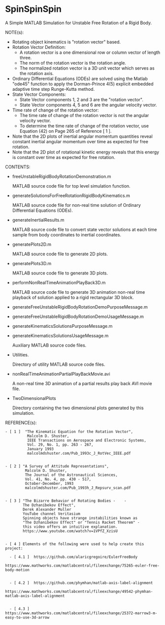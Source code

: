 # SpinSpinSpin

A Simple MATLAB Simulation for Unstable Free Rotation of a Rigid Body.

NOTE(s):
- Rotating object kinematics is "rotation vector" based.
- Rotation Vector Definition:
  - A rotation vector is a one dimensional row or column vector of length three.
  - The norm of the rotation vector is the rotation angle.
  - The normalized rotation vector is a 3D unit vector which serves as the rotation axis.
- Ordinary Differential Equations (ODEs) are solved using the  Matlab "ode45" function to apply the Dorman-Prince 4(5) explicit embedded adaptive time step Runge-Kutta method.
- State Vector Components:
  - State Vector components 1, 2 and 3 are the "rotation vector".
  - State Vector components 4, 5 and 6 are the angular velocity vector.
- Time rate of change of the rotation vector:
  - The time rate of change of the rotation vector is not the angular velocity vector.
  - To determine the time rate of change of the rotation  vector, use Equation (42) on Page 265 of Reference [ 1 ].
- Note that the 2D plots of inertial angular momentum quantities reveal constant inertial angular momentum over time as expected for free rotation.
- Note that the 2D plot of rotational kinetic energy reveals that this energy is constant over time as expected for free rotation.

CONTENTS:

- freeUnstableRigidBodyRotationDemonstration.m

  MATLAB source code file for top level simulation function.
- generateSolutionsForFreeRotationRigidBodyKinematics.m

  MATLAB source code file for non-real time solution of Ordinary Differential Equations (ODEs).
- generateInertialResults.m

  MATLAB source code file to convert state vector solutions at each time sample from body coordinates to inertial coordinates.
- generatePlots2D.m

  MATLAB source code file to generate 2D plots.
- generatePlots3D.m

  MATLAB source code file to generate 3D plots.
- performNonRealTimeAnimationPlayBack3D.m

  MATLAB source code file to generate 3D animation non-real time playback of solution applied to a rigid rectangular 3D block.
- generateFreeUnstableRigidBodyRotationDemoPurposeMessage.m
- generateFreeUnstableRigidBodyRotationDemoUsageMessage.m
- generateKinematicsSolutionsPurposeMessage.m
- generateKinematicsSolutionsUsageMessage.m

  Auxiliary MATLAB source code files.
- Utilities.

  Directory of utility MATLAB source code files.

- nonRealTimeAnimationPartialPlayBackMovie.avi

  A non-real time 3D animation of a partial results play back AVI movie file.

- TwoDimensionalPlots

  Directory containing the two dimensional plots generated by this simulation.

REFERENCE(s):
    
    - [ 1 ]  "The Kinematic Equation for the Rotation Vector",      
              Malcolm D. Shuster,      
              IEEE Transactions on Aerospace and Electronic Systems,      
              Vol. 29, No. 1, pp. 263 - 267,      
              January 1993      
              malcolmdshuster.com/Pub_1993c_J_RotVec_IEEE.pdf
              

    - [ 2 ] "A Survey of Attitude Representations",
             Malcolm D. Shuster,      
             The Journal of the Astronautical Sciences,      
             Vol. 41, No. 4, pp. 430 - 517,      
             October-December, 1993      
             malcolmdshuster.com/Pub_1993h_J_Repsurv_scan.pdf
             

    - [ 3 ] "The Bizarre Behavior of Rotating Bodies -    - 
            The Dzhanibekov Effect",      
            Derek Alexander Muller      
            YouTube channel Veritasium      
            Spinning objects have strange instabilities known as      
            "The Dzhanibekov Effect" or "Tennis Racket Theorem" -      
            this video offers an intuitive explanation.      
            https://www.youtube.com/watch?v=1VPfZ_XzisU
            
      
    - [ 4 ] Elements of the following were used to help create this project:
      
      - [ 4.1 ]  https://github.com/alaricgregoire/EulerFreeBody      
                 https://www.mathworks.com/matlabcentral/fileexchange/75265-euler-free-body-motion
                 

      - [ 4.2 ]  https://github.com/phymhan/matlab-axis-label-alignment      
                 https://www.mathworks.com/matlabcentral/fileexchange/49542-phymhan-matlab-axis-label-alignment
                 

      - [ 4.3 ]  https://www.mathworks.com/matlabcentral/fileexchange/25372-marrow3-m-easy-to-use-3d-arrow
      


    


